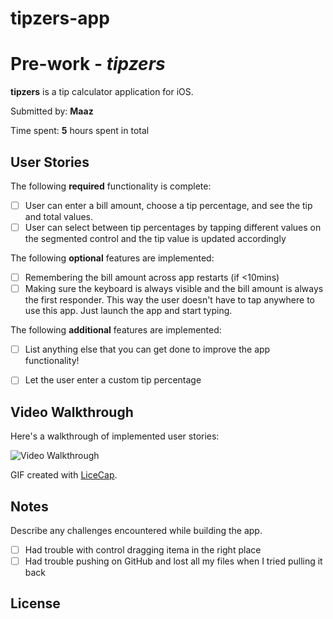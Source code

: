 # tipzers-app
# Pre-work - *tipzers*

**tipzers** is a tip calculator application for iOS.

Submitted by: **Maaz**

Time spent: **5** hours spent in total

## User Stories

The following **required** functionality is complete:

* [ ] User can enter a bill amount, choose a tip percentage, and see the tip and total values.
* [ ] User can select between tip percentages by tapping different values on the segmented control and the tip value is updated accordingly

The following **optional** features are implemented:

* [ ] Remembering the bill amount across app restarts (if <10mins)
* [ ] Making sure the keyboard is always visible and the bill amount is always the first responder. This way the user doesn't have to tap anywhere to use this app. Just launch the app and start typing.

The following **additional** features are implemented:

- [ ] List anything else that you can get done to improve the app functionality!
- [ ] Let the user enter a custom tip percentage 



## Video Walkthrough

Here's a walkthrough of implemented user stories:

<img src='http://i.imgur.com/link/to/your/gif/file.gif' title='Video Walkthrough' width='' alt='Video Walkthrough' />

GIF created with [LiceCap](http://www.cockos.com/licecap/).

## Notes

Describe any challenges encountered while building the app.
- [ ] Had trouble with control dragging itema in the right place
- [ ] Had trouble pushing on GitHub and lost all my files when I tried pulling it back

## License
